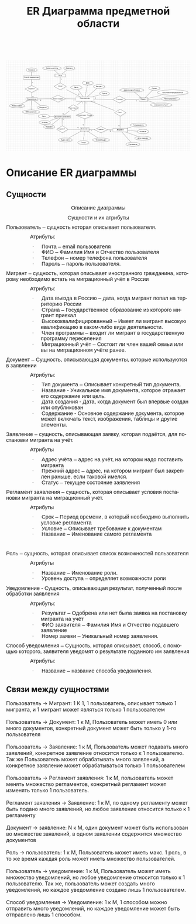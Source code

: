<br><br><br>
<h1 align="center">ER Диаграмма предметной области</h1>
<br><br><br>

![](https://github.com/tenxdevelop/MigrationProject/blob/main/ERModel.png)

<h1>
Описание ER диаграммы
</h1>

<h2>
Сущности
</h2>
<meta http-equiv=Content-Type content="text/html; charset=utf-8">
<meta name=Generator content="Microsoft Word 15 (filtered)">
<style>
<!--
 /* Font Definitions */
 @font-face
	{font-family:Wingdings;
	panose-1:5 0 0 0 0 0 0 0 0 0;}
@font-face
	{font-family:"Cambria Math";
	panose-1:2 4 5 3 5 4 6 3 2 4;}
@font-face
	{font-family:Calibri;
	panose-1:2 15 5 2 2 2 4 3 2 4;}
 /* Style Definitions */
 p.MsoNormal, li.MsoNormal, div.MsoNormal
	{margin-top:0in;
	margin-right:0in;
	margin-bottom:8.0pt;
	margin-left:0in;
	line-height:107%;
	font-size:11.0pt;
	font-family:"Calibri",sans-serif;}
p.MsoListParagraph, li.MsoListParagraph, div.MsoListParagraph
	{margin-top:0in;
	margin-right:0in;
	margin-bottom:8.0pt;
	margin-left:.5in;
	line-height:107%;
	font-size:11.0pt;
	font-family:"Calibri",sans-serif;}
p.MsoListParagraphCxSpFirst, li.MsoListParagraphCxSpFirst, div.MsoListParagraphCxSpFirst
	{margin-top:0in;
	margin-right:0in;
	margin-bottom:0in;
	margin-left:.5in;
	line-height:107%;
	font-size:11.0pt;
	font-family:"Calibri",sans-serif;}
p.MsoListParagraphCxSpMiddle, li.MsoListParagraphCxSpMiddle, div.MsoListParagraphCxSpMiddle
	{margin-top:0in;
	margin-right:0in;
	margin-bottom:0in;
	margin-left:.5in;
	line-height:107%;
	font-size:11.0pt;
	font-family:"Calibri",sans-serif;}
p.MsoListParagraphCxSpLast, li.MsoListParagraphCxSpLast, div.MsoListParagraphCxSpLast
	{margin-top:0in;
	margin-right:0in;
	margin-bottom:8.0pt;
	margin-left:.5in;
	line-height:107%;
	font-size:11.0pt;
	font-family:"Calibri",sans-serif;}
.MsoChpDefault
	{font-family:"Calibri",sans-serif;}
.MsoPapDefault
	{margin-bottom:8.0pt;
	line-height:107%;}
@page WordSection1
	{size:595.3pt 841.9pt;
	margin:56.7pt 42.5pt 56.7pt 85.05pt;}
div.WordSection1
	{page:WordSection1;}
 /* List Definitions */
 ol
	{margin-bottom:0in;}
ul
	{margin-bottom:0in;}
-->
</style>

</head>

<body lang=EN-US style='word-wrap:break-word'>

<div class=WordSection1>

<p class=MsoNormal align=center style='text-align:center'><span lang=RU>Описание
диаграммы</span></p>

<p class=MsoNormal align=center style='text-align:center'><span lang=RU>Сущности
и их атрибуты</span></p>

<p class=MsoNormal><span lang=RU>Пользователь – сущность которая описывает
пользователя.</span></p>

<p class=MsoNormal><span lang=RU>                Атрибуты</span>: </p>

<p class=MsoListParagraphCxSpFirst style='margin-left:71.4pt;text-indent:-.25in'><span
lang=RU style='font-family:Symbol'>·<span style='font:7.0pt "Times New Roman"'>&nbsp;&nbsp;&nbsp;&nbsp;&nbsp;&nbsp;&nbsp;&nbsp;
</span></span><span lang=RU>Почта – </span>email <span lang=RU>пользователя</span></p>

<p class=MsoListParagraphCxSpMiddle style='margin-left:71.4pt;text-indent:-.25in'><span
lang=RU style='font-family:Symbol'>·<span style='font:7.0pt "Times New Roman"'>&nbsp;&nbsp;&nbsp;&nbsp;&nbsp;&nbsp;&nbsp;&nbsp;
</span></span><span lang=RU>ФИО – Фамилия Имя и Отчество пользователя</span></p>

<p class=MsoListParagraphCxSpMiddle style='margin-left:71.4pt;text-indent:-.25in'><span
lang=RU style='font-family:Symbol'>·<span style='font:7.0pt "Times New Roman"'>&nbsp;&nbsp;&nbsp;&nbsp;&nbsp;&nbsp;&nbsp;&nbsp;
</span></span><span lang=RU>Телефон – номер телефона пользователя</span></p>

<p class=MsoListParagraphCxSpLast style='margin-left:71.4pt;text-indent:-.25in'><span
lang=RU style='font-family:Symbol'>·<span style='font:7.0pt "Times New Roman"'>&nbsp;&nbsp;&nbsp;&nbsp;&nbsp;&nbsp;&nbsp;&nbsp;
</span></span><span lang=RU>Пароль – пароль пользователя.</span></p>

<p class=MsoNormal><span lang=RU>Мигрант – сущность, которая описывает
иностранного гражданина, которому необходимо встать на миграционный учёт в
России</span></p>

<p class=MsoNormal><span lang=RU>                Атрибуты</span>:</p>

<p class=MsoListParagraphCxSpFirst style='margin-left:71.25pt;text-indent:-.25in'><span
lang=RU style='font-family:Symbol'>·<span style='font:7.0pt "Times New Roman"'>&nbsp;&nbsp;&nbsp;&nbsp;&nbsp;&nbsp;&nbsp;&nbsp;
</span></span><span lang=RU>Дата въезда в Россию – дата, когда мигрант попал на
территорию России</span></p>

<p class=MsoListParagraphCxSpMiddle style='margin-left:71.25pt;text-indent:
-.25in'><span lang=RU style='font-family:Symbol'>·<span style='font:7.0pt "Times New Roman"'>&nbsp;&nbsp;&nbsp;&nbsp;&nbsp;&nbsp;&nbsp;&nbsp;
</span></span><span lang=RU>Страна – Государственное образование из которого
мигрант приехал</span></p>

<p class=MsoListParagraphCxSpMiddle style='margin-left:71.25pt;text-indent:
-.25in'><span lang=RU style='font-family:Symbol'>·<span style='font:7.0pt "Times New Roman"'>&nbsp;&nbsp;&nbsp;&nbsp;&nbsp;&nbsp;&nbsp;&nbsp;
</span></span><span lang=RU>Высококвалифицированный – Имеет ли мигрант высокую
квалификацию в каком-либо виде деятельности.</span></p>

<p class=MsoListParagraphCxSpMiddle style='margin-left:71.25pt;text-indent:
-.25in'><span lang=RU style='font-family:Symbol'>·<span style='font:7.0pt "Times New Roman"'>&nbsp;&nbsp;&nbsp;&nbsp;&nbsp;&nbsp;&nbsp;&nbsp;
</span></span><span lang=RU>Член программы – входит ли мигрант в
государственную программу переселения</span></p>

<p class=MsoListParagraphCxSpLast style='margin-left:71.25pt;text-indent:-.25in'><span
lang=RU style='font-family:Symbol'>·<span style='font:7.0pt "Times New Roman"'>&nbsp;&nbsp;&nbsp;&nbsp;&nbsp;&nbsp;&nbsp;&nbsp;
</span></span><span lang=RU>Миграционный учёт – Состоит ли член вашей семьи или
вы на миграционном учёте ранее.</span></p>

<p class=MsoNormal><span lang=RU>Документ – Сущность, описывающая документы,
которые используются в заявлении</span></p>

<p class=MsoNormal><span lang=RU>                Атрибуты</span>:</p>

<p class=MsoListParagraphCxSpFirst style='margin-left:71.25pt;text-indent:-.25in'><span
lang=RU style='font-family:Symbol'>·<span style='font:7.0pt "Times New Roman"'>&nbsp;&nbsp;&nbsp;&nbsp;&nbsp;&nbsp;&nbsp;&nbsp;
</span></span><span lang=RU>Тип документа – Описывает конкретный тип документа.</span></p>

<p class=MsoListParagraphCxSpMiddle style='margin-left:71.25pt;text-indent:
-.25in'><span lang=RU style='font-family:Symbol'>·<span style='font:7.0pt "Times New Roman"'>&nbsp;&nbsp;&nbsp;&nbsp;&nbsp;&nbsp;&nbsp;&nbsp;
</span></span><span lang=RU>Название - <span style='border:none windowtext 1.0pt;
padding:0in'>Уникальное имя документа, которое отражает его содержание или
цель.</span></span></p>

<p class=MsoListParagraphCxSpMiddle style='margin-left:71.25pt;text-indent:
-.25in'><span lang=RU style='font-family:Symbol'>·<span style='font:7.0pt "Times New Roman"'>&nbsp;&nbsp;&nbsp;&nbsp;&nbsp;&nbsp;&nbsp;&nbsp;
</span></span><span lang=RU>Дата создания - <span style='border:none windowtext 1.0pt;
padding:0in'>Дата, когда документ был впервые создан или опубликован</span></span></p>

<p class=MsoListParagraphCxSpLast style='margin-left:71.25pt;text-indent:-.25in'><span
lang=RU style='font-family:Symbol'>·<span style='font:7.0pt "Times New Roman"'>&nbsp;&nbsp;&nbsp;&nbsp;&nbsp;&nbsp;&nbsp;&nbsp;
</span></span><span lang=RU>Содержание - <span style='border:none windowtext 1.0pt;
padding:0in'>Основное содержание документа, которое может включать текст,
изображения, таблицы и другие элементы.</span></span></p>

<p class=MsoNormal><span lang=RU>Заявление – сущность, описывающая заявку,
которая подаётся, для постановки мигранта на учёт.</span></p>

<p class=MsoNormal><span lang=RU>                Атрибуты</span></p>

<p class=MsoListParagraphCxSpFirst style='margin-left:71.25pt;text-indent:-.25in'><span
lang=RU style='font-family:Symbol'>·<span style='font:7.0pt "Times New Roman"'>&nbsp;&nbsp;&nbsp;&nbsp;&nbsp;&nbsp;&nbsp;&nbsp;
</span></span><span lang=RU>Адрес учёта – адрес на учёт, на котором надо
поставить мигранта</span></p>

<p class=MsoListParagraphCxSpMiddle style='margin-left:71.25pt;text-indent:
-.25in'><span lang=RU style='font-family:Symbol'>·<span style='font:7.0pt "Times New Roman"'>&nbsp;&nbsp;&nbsp;&nbsp;&nbsp;&nbsp;&nbsp;&nbsp;
</span></span><span lang=RU>Прежний адрес – адрес, на котором мигрант был
закреплен раньше, если таковой имелся.</span></p>

<p class=MsoListParagraphCxSpLast style='margin-left:71.25pt;text-indent:-.25in'><span
lang=RU style='font-family:Symbol'>·<span style='font:7.0pt "Times New Roman"'>&nbsp;&nbsp;&nbsp;&nbsp;&nbsp;&nbsp;&nbsp;&nbsp;
</span></span><span lang=RU>Статус – текущее состояние заявления</span></p>

<p class=MsoNormal><span lang=RU>Регламент заявления – сущность, которая описывает
условия постановки мигранта на миграционный учёт.</span></p>

<p class=MsoNormal><span lang=RU>                Атрибуты</span></p>

<p class=MsoListParagraphCxSpFirst style='margin-left:71.25pt;text-indent:-.25in'><span
lang=RU style='font-family:Symbol'>·<span style='font:7.0pt "Times New Roman"'>&nbsp;&nbsp;&nbsp;&nbsp;&nbsp;&nbsp;&nbsp;&nbsp;
</span></span><span lang=RU>Срок – Период времени, в который необходимо выполнить
условие регламента</span></p>

<p class=MsoListParagraphCxSpMiddle style='margin-left:71.25pt;text-indent:
-.25in'><span lang=RU style='font-family:Symbol'>·<span style='font:7.0pt "Times New Roman"'>&nbsp;&nbsp;&nbsp;&nbsp;&nbsp;&nbsp;&nbsp;&nbsp;
</span></span><span lang=RU>Условие – Описывает требование к документам</span></p>

<p class=MsoListParagraphCxSpLast style='margin-left:71.25pt;text-indent:-.25in'><span
lang=RU style='font-family:Symbol'>·<span style='font:7.0pt "Times New Roman"'>&nbsp;&nbsp;&nbsp;&nbsp;&nbsp;&nbsp;&nbsp;&nbsp;
</span></span><span lang=RU>Название – Именование самого регламента</span></p>

<p class=MsoNormal><span lang=RU>&nbsp;</span></p>

<p class=MsoNormal><span lang=RU>Роль – сущность, которая описывает список
возможностей пользователя</span></p>

<p class=MsoNormal><span lang=RU>                Атрибуты</span></p>

<p class=MsoListParagraphCxSpFirst style='margin-left:71.25pt;text-indent:-.25in'><span
lang=RU style='font-family:Symbol'>·<span style='font:7.0pt "Times New Roman"'>&nbsp;&nbsp;&nbsp;&nbsp;&nbsp;&nbsp;&nbsp;&nbsp;
</span></span><span lang=RU>Название – Именование роли.</span></p>

<p class=MsoListParagraphCxSpLast style='margin-left:71.25pt;text-indent:-.25in'><span
lang=RU style='font-family:Symbol'>·<span style='font:7.0pt "Times New Roman"'>&nbsp;&nbsp;&nbsp;&nbsp;&nbsp;&nbsp;&nbsp;&nbsp;
</span></span><span lang=RU>Уровень доступа – определяет возможности роли</span></p>

<p class=MsoNormal><span lang=RU>Уведомление - Сущность, описывающая результат,
полученный после обработки заявления</span></p>

<p class=MsoNormal><span lang=RU>                Атрибуты</span>:</p>

<p class=MsoListParagraphCxSpFirst style='margin-left:71.25pt;text-indent:-.25in'><span
lang=RU style='font-family:Symbol'>·<span style='font:7.0pt "Times New Roman"'>&nbsp;&nbsp;&nbsp;&nbsp;&nbsp;&nbsp;&nbsp;&nbsp;
</span></span><span lang=RU>Результат – Одобрена или нет была заявка на
постановку мигранта на учёт</span></p>

<p class=MsoListParagraphCxSpMiddle style='margin-left:71.25pt;text-indent:
-.25in'><span lang=RU style='font-family:Symbol'>·<span style='font:7.0pt "Times New Roman"'>&nbsp;&nbsp;&nbsp;&nbsp;&nbsp;&nbsp;&nbsp;&nbsp;
</span></span><span lang=RU>ФИО заявителя – Фамилия Имя и Отчество подавшего
заявление</span></p>

<p class=MsoListParagraphCxSpLast style='margin-left:71.25pt;text-indent:-.25in'><span
lang=RU style='font-family:Symbol'>·<span style='font:7.0pt "Times New Roman"'>&nbsp;&nbsp;&nbsp;&nbsp;&nbsp;&nbsp;&nbsp;&nbsp;
</span></span><span lang=RU>Номер заявки – Уникальный номер заявления.</span></p>

<p class=MsoNormal><span lang=RU>Способ уведомления – Сущность, которая
описывает, способ, с помощью которого, заявителя уведомят о результате
поданного им заявления</span></p>

<p class=MsoNormal><span lang=RU>                Атрибуты</span>:</p>

<p class=MsoListParagraph style='margin-left:71.25pt;text-indent:-.25in'><span
lang=EN-GB style='font-family:Symbol'>·<span style='font:7.0pt "Times New Roman"'>&nbsp;&nbsp;&nbsp;&nbsp;&nbsp;&nbsp;&nbsp;&nbsp;
</span></span><span lang=RU>Название – название способа уведомления.</span></p>

</div>

</body>

<h2>
Связи между сущностями
</h2>

Пользователь -> Мигрант: 1 К 1, 1 пользователь, описывает только 1 мигранта, и 1 мигрант может являться только 1 пользователем
<br><br>
Пользователь -> Документ: 1 к М, Пользователь может иметь 0 или много документов, конкретный документ может быть только у 1-го пользователя
<br><br>
Пользователь -> Заявление: 1 к М, Пользователь может подавать много заявлений, конкретное заявление относится только к 1 пользователю.
Так же Пользователь может обрабатывать много заявлений, а конкретное заявление может обрабатываться только 1 пользователем
<br><br>
Пользователь -> Регламент заявления: 1 к М, пользователь может менять множество регламентов, конкретный регламент может изменять только 1 пользователь.
<br><br>
Регламент заявления -> Заявление: 1 к М, по одному регламенту может быть подано много заявлений, но любое заявление относится только к 1 регламенту
<br><br>
Документ -> заявление: N к М, один документ может быть использован во множестве заявлений, в одном заявлении содержится множество документов
<br><br>
Роль -> пользователь: 1 к М, Пользователь может иметь макс. 1 роль, в то же время каждая роль может иметь множество пользователей.
<br><br>
Пользователь -> уведомление: 1 к М, Пользователь может иметь множество уведомлений, но любое уведомление относится только к 1 пользователю. 
Так же, пользователь может создать много уведомлений, но каждое уведомление создано лишь 1 пользователем.
<br><br>
Способ уведомления -> Уведомление: 1 к М, 1 способом можно отправить много уведомлений, но каждое уведомление может быть отправлено лишь 1 способом.
